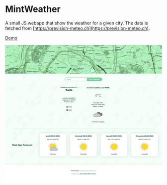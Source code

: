 # MintWeather

A small JS webapp that show the weather for a given city. The data is fetched from [https://prevision-meteo.ch](https://prevision-meteo.ch).

[Demo](https://drmint.github.io/MintWeather/)


![](/mintweather.JPG)

